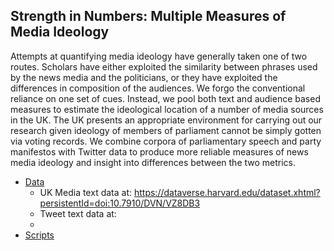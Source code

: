 ## Strength in Numbers: Multiple Measures of Media Ideology


Attempts at quantifying media ideology have generally taken one of two routes. Scholars have either exploited the similarity between phrases used by the news media and the politicians, or they have exploited the differences in composition of the audiences. We forgo the conventional reliance on one set of cues. Instead, we pool both text and audience based measures to estimate the ideological location of a number of media sources in the UK. The UK presents an appropriate environment for carrying out our research given ideology of members of parliament cannot be simply gotten via voting records. We combine corpora of parliamentary speech and party manifestos with Twitter data to produce more reliable measures of news media ideology and insight into differences between the two metrics.

* [Data](data/)
	* UK Media text data at: https://dataverse.harvard.edu/dataset.xhtml?persistentId=doi:10.7910/DVN/VZ8DB3
	* Tweet text data at: 
	* 
* [Scripts](scripts/)

